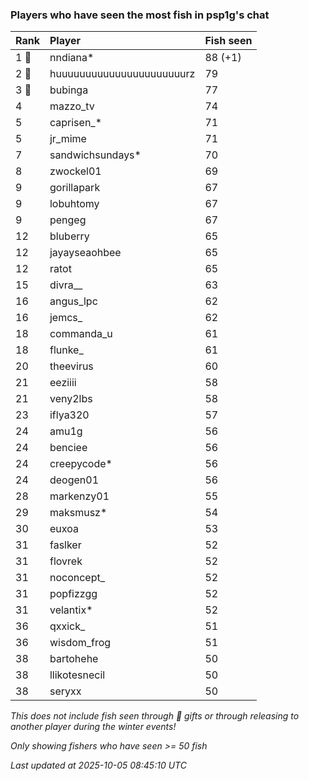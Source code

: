 ### Players who have seen the most fish in psp1g's chat

| Rank  | Player                    | Fish seen |
|:------|:--------------------------|:----------|
| 1 🥇  | nndiana*                  | 88 (+1)   |
| 2 🥈  | huuuuuuuuuuuuuuuuuuuuuurz | 79        |
| 3 🥉  | bubinga                   | 77        |
| 4     | mazzo_tv                  | 74        |
| 5     | caprisen_*                | 71        |
| 5     | jr_mime                   | 71        |
| 7     | sandwichsundays*          | 70        |
| 8     | zwockel01                 | 69        |
| 9     | gorillapark               | 67        |
| 9     | lobuhtomy                 | 67        |
| 9     | pengeg                    | 67        |
| 12    | bluberry                  | 65        |
| 12    | jayayseaohbee             | 65        |
| 12    | ratot                     | 65        |
| 15    | divra__                   | 63        |
| 16    | angus_lpc                 | 62        |
| 16    | jemcs_                    | 62        |
| 18    | commanda_u                | 61        |
| 18    | flunke_                   | 61        |
| 20    | theevirus                 | 60        |
| 21    | eeziiii                   | 58        |
| 21    | veny2lbs                  | 58        |
| 23    | iflya320                  | 57        |
| 24    | amu1g                     | 56        |
| 24    | benciee                   | 56        |
| 24    | creepycode*               | 56        |
| 24    | deogen01                  | 56        |
| 28    | markenzy01                | 55        |
| 29    | maksmusz*                 | 54        |
| 30    | euxoa                     | 53        |
| 31    | faslker                   | 52        |
| 31    | flovrek                   | 52        |
| 31    | noconcept_                | 52        |
| 31    | popfizzgg                 | 52        |
| 31    | velantix*                 | 52        |
| 36    | qxxick_                   | 51        |
| 36    | wisdom_frog               | 51        |
| 38    | bartohehe                 | 50        |
| 38    | llikotesnecil             | 50        |
| 38    | seryxx                    | 50        |

_This does not include fish seen through 🎁 gifts or through releasing to another player during the winter events!_

_Only showing fishers who have seen >= 50 fish_

_Last updated at 2025-10-05 08:45:10 UTC_